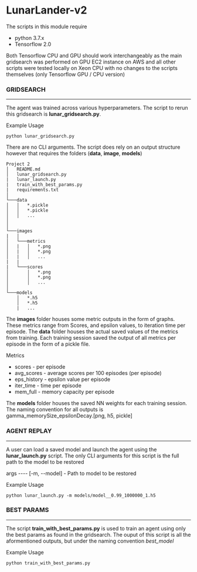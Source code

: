 # LunarLander-v2

The scripts in this module require
* python 3.7.x
* Tensorflow 2.0

Both Tensorflow CPU and GPU should work interchangeably as the main gridsearch was performed on GPU EC2 instance on AWS and all other scripts were tested locally on Xeon CPU with no changes to the scripts themselves (only Tensorflow GPU / CPU version)

### GRIDSEARCH
*********
The agent was trained across various hyperparameters. The script to rerun this gridsearch is **lunar_gridsearch.py**. 

Example Usage
```
python lunar_gridsearch.py
```

There are no CLI arguments. The script does rely on an output structure however that requires the folders (**data**, **image**, **models**)


```
Project 2
│   README.md
│   lunar_gridsearch.py
|   lunar_launch.py
|   train_with_best_params.py    
|   requirements.txt
│
└───data
│   │   *.pickle
│   │   *.pickle
│   │   ...
│   
│   
└───images
|   │
│   └───metrics
│   |   │   *.png
│   |   │   *.png
│   |   │   ...
|   |
|   └───scores
│       │   *.png
│       │   *.png
│       │   ...
│
└───models
    │   *.h5
    │   *.h5
    |   ...
```

The **images** folder houses some metric outputs in the form of graphs. These metrics range from Scores, and epsilon values, to iteration time per episode. The **data** folder houses the actual saved values of the metrics from training. Each training session saved the output of all metrics per episode in the form of a pickle file. 

Metrics

* scores - per episode
* avg_scores - average scores per 100 episodes (per episode)
* eps_history - epsilon value per episode
* iter_time - time per episode
* mem_full - memory capacity per episode

The **models** folder houses the saved NN weights for each training session. The naming convention for all outputs is gamma_memorySize_epsilonDecay.[png, h5, pickle]


### AGENT REPLAY
************
A user can load a saved model and launch the agent using the **lunar_launch.py** script. The only CLI arguments for this script is the full path to the model to be restored

args
\----
[-m, --model] - Path to model to be restored

Example Usage
```
python lunar_launch.py -m models/model__0.99_1000000_1.h5
```

### BEST PARAMS
******************
The script **train_with_best_params.py** is used to train an agent using only the best params as found in the gridsearch. The ouput of this script is all the aformentioned outputs, but under the naming convention *best_model*

Example Usage
```
python train_with_best_params.py
```



